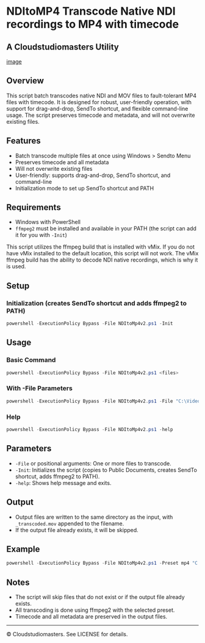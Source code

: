 # NDItoMP4 Transcode Native NDI recordings to MP4 with timecode
## A Cloudstudiomasters Utility

[image](csd-logo.png)

## Overview

This script batch transcodes native NDI and MOV files to fault-tolerant MP4 files with timecode. 
It is designed for robust, user-friendly operation, with support for drag-and-drop, SendTo shortcut, and flexible command-line usage. The script preserves timecode and metadata, and will not overwrite existing files.

## Features
- Batch transcode multiple files at once using Windows > Sendto Menu
- Preserves timecode and all metadata
- Will not overwrite existing files
- User-friendly: supports drag-and-drop, SendTo shortcut, and command-line
- Initialization mode to set up SendTo shortcut and PATH

## Requirements
- Windows with PowerShell
- `ffmpeg2` must be installed and available in your PATH (the script can add it for you with `-Init`)

This script utilizes the ffmpeg build that is installed with vMix. If you do not have vMix installed to the default location, this script will not work.
The vMix ffmpeg build has the ability to decode NDI native recordings, which is why it is used.

## Setup 

### Initialization (creates SendTo shortcut and adds ffmpeg2 to PATH)
```powershell
powershell -ExecutionPolicy Bypass -File NDItoMp4v2.ps1 -Init
```

## Usage

### Basic Command
```powershell
powershell -ExecutionPolicy Bypass -File NDItoMp4v2.ps1 <files>
```

### With -File Parameters
```powershell
powershell -ExecutionPolicy Bypass -File NDItoMp4v2.ps1 -File "C:\Videos\input1.mov" "C:\Videos\input2.mov"
```

### Help
```powershell
powershell -ExecutionPolicy Bypass -File NDItoMp4v2.ps1 -help
```

## Parameters
- `-File` or positional arguments: One or more files to transcode.
- `-Init`: Initializes the script (copies to Public Documents, creates SendTo shortcut, adds ffmpeg2 to PATH).
- `-help`: Shows help message and exits.

## Output
- Output files are written to the same directory as the input, with `_transcoded.mov` appended to the filename.
- If the output file already exists, it will be skipped.

## Example
```powershell
powershell -ExecutionPolicy Bypass -File NDItoMp4v2.ps1 -Preset mp4 "C:\Videos\input1.mov" "C:\Videos\input2.mov"
```

## Notes
- The script will skip files that do not exist or if the output file already exists.
- All transcoding is done using ffmpeg2 with the selected preset.
- Timecode and all metadata are preserved in the output files.

---

© Cloudstudiomasters. See LICENSE for details.
